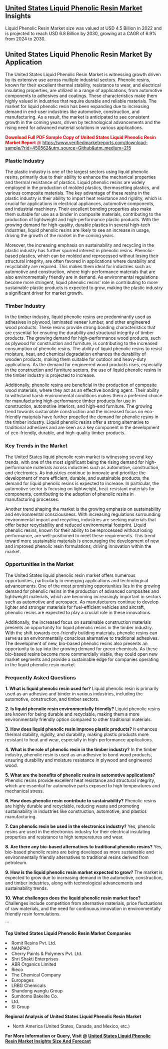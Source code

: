 <h2><a href="https://www.verifiedmarketreports.com/download-sample/?rid=450562&amp;utm_source=Github&amp;utm_medium=215" target="_blank">United States Liquid Phenolic Resin Market</a> Insights</h2><p>Liquid Phenolic Resin Market size was valued at USD 4.5 Billion in 2022 and is projected to reach USD 6.8 Billion by 2030, growing at a CAGR of 6.9% from 2024 to 2030.</p><p><h2>United States Liquid Phenolic Resin Market By Application</h2><p>The United States Liquid Phenolic Resin Market is witnessing growth driven by its extensive use across multiple industrial sectors. Phenolic resins, known for their excellent thermal stability, resistance to wear, and electrical insulating properties, are utilized in a range of applications, from automotive components to adhesives and coatings. These characteristics make them highly valued in industries that require durable and reliable materials. The market for liquid phenolic resin has been expanding due to increasing demand in end-user industries like automotive, construction, and manufacturing. As a result, the market is anticipated to see consistent growth in the coming years, driven by technological advancements and the rising need for advanced material solutions in various applications. <p><span class=""><span style="color: #ff0000;"><strong>Download Full PDF Sample Copy of United States Liquid Phenolic Resin Market Report</strong> @ </span><a href="https://www.verifiedmarketreports.com/download-sample/?rid=450562&amp;utm_source=Github&amp;utm_medium=215" target="_blank">https://www.verifiedmarketreports.com/download-sample/?rid=450562&amp;utm_source=Github&amp;utm_medium=215</a></span></p></p><h3>Plastic Industry</h3><p>The plastic industry is one of the largest sectors using liquid phenolic resins, primarily due to their ability to enhance the mechanical properties and thermal resistance of plastics. Liquid phenolic resins are widely employed in the production of molded plastics, thermosetting plastics, and various composite materials. The key advantage of these resins in the plastic industry is their ability to impart heat resistance and rigidity, which is crucial for applications in electrical appliances, automotive components, and industrial machinery. Their excellent bonding properties also make them suitable for use as a binder in composite materials, contributing to the production of lightweight and high-performance plastic products. With the growing demand for high-quality, durable plastics in several high-tech industries, liquid phenolic resins are likely to see an increase in usage, driving the growth of the market in the coming years.<p>Moreover, the increasing emphasis on sustainability and recycling in the plastic industry has further spurred interest in phenolic resins. Phenolic-based plastics, which can be molded and reprocessed without losing their structural integrity, are often favored in applications where durability and recyclability are required. This makes them ideal for industries such as automotive and construction, where high-performance materials that are also environmentally friendly are in demand. As environmental regulations become more stringent, liquid phenolic resins’ role in contributing to more sustainable plastic products is expected to grow, making the plastic industry a significant driver for market growth.</p><h3>Timber Industry</h3><p>In the timber industry, liquid phenolic resins are predominantly used as adhesives in plywood, laminated veneer lumber, and other engineered wood products. These resins provide strong bonding characteristics that are essential for ensuring the durability and structural integrity of timber products. The growing demand for high-performance wood products, such as plywood for construction and furniture, is contributing to the increased consumption of phenolic resins. The ability of liquid phenolic resins to resist moisture, heat, and chemical degradation enhances the durability of wooden products, making them suitable for outdoor and heavy-duty applications. As the demand for engineered wood products rises, especially in the construction and furniture sectors, the use of liquid phenolic resins in the timber industry is projected to increase.<p>Additionally, phenolic resins are beneficial in the production of composite wood materials, where they act as an effective bonding agent. Their ability to withstand harsh environmental conditions makes them a preferred choice for manufacturing high-performance timber products for use in construction, automotive interiors, and high-end furniture. The growing trend towards sustainable construction and the increased focus on eco-friendly materials have further propelled the demand for phenolic resins in the timber industry. Liquid phenolic resins offer a strong alternative to traditional adhesives and are seen as a key component in the development of eco-friendly, durable, and high-quality timber products.</p><h3>Key Trends in the Market</h3><p>The United States liquid phenolic resin market is witnessing several key trends, with one of the most significant being the rising demand for high-performance materials across industries such as automotive, construction, and electronics. As industries continue to innovate and prioritize the development of more efficient, durable, and sustainable products, the demand for liquid phenolic resins is expected to increase. In particular, the automotive sector is focusing on lightweight, heat-resistant materials for components, contributing to the adoption of phenolic resins in manufacturing processes.<p>Another trend shaping the market is the growing emphasis on sustainability and environmental consciousness. With increasing regulations surrounding environmental impact and recycling, industries are seeking materials that offer better recyclability and reduced environmental footprint. Liquid phenolic resins, known for their ability to be reprocessed without losing performance, are well-positioned to meet these requirements. This trend toward more sustainable materials is encouraging the development of new and improved phenolic resin formulations, driving innovation within the market.</p><h3>Opportunities in the Market</h3><p>The United States liquid phenolic resin market offers numerous opportunities, particularly in emerging applications and technological advancements. One of the most promising opportunities lies in the growing demand for phenolic resins in the production of advanced composites and lightweight materials, which are becoming increasingly important in sectors such as automotive and aerospace. As manufacturers continue to develop lighter and stronger materials for fuel-efficient vehicles and aircraft, phenolic resins are expected to play a crucial role in these innovations.<p>Additionally, the increased focus on sustainable construction materials presents an opportunity for liquid phenolic resins in the timber industry. With the shift towards eco-friendly building materials, phenolic resins can serve as an environmentally conscious alternative to traditional adhesives. The development of new, bio-based phenolic resins also presents an opportunity to tap into the growing demand for green chemicals. As these bio-based resins become more commercially viable, they could open new market segments and provide a sustainable edge for companies operating in the liquid phenolic resin market.</p><h3>Frequently Asked Questions</h3><p><b>1. What is liquid phenolic resin used for?</b> Liquid phenolic resin is primarily used as an adhesive and binder in various industries, including the automotive, construction, and timber sectors.</p><p><b>2. Is liquid phenolic resin environmentally friendly?</b> Liquid phenolic resins are known for being durable and recyclable, making them a more environmentally friendly option compared to other traditional materials.</p><p><b>3. How does liquid phenolic resin improve plastic products?</b> It enhances thermal stability, rigidity, and durability, making plastic products more resistant to heat and wear, especially in high-performance applications.</p><p><b>4. What is the role of phenolic resin in the timber industry?</b> In the timber industry, phenolic resin is used as an adhesive to bond wood products, ensuring durability and moisture resistance in plywood and engineered wood.</p><p><b>5. What are the benefits of phenolic resins in automotive applications?</b> Phenolic resins provide excellent heat resistance and structural integrity, which are essential for automotive parts exposed to high temperatures and mechanical stress.</p><p><b>6. How does phenolic resin contribute to sustainability?</b> Phenolic resins are highly durable and recyclable, reducing waste and promoting sustainability in industries like construction, automotive, and plastics manufacturing.</p><p><b>7. Can phenolic resin be used in the electronics industry?</b> Yes, phenolic resins are used in the electronics industry for their electrical insulating properties and resistance to high temperatures and wear.</p><p><b>8. Are there any bio-based alternatives to traditional phenolic resins?</b> Yes, bio-based phenolic resins are being developed as more sustainable and environmentally friendly alternatives to traditional resins derived from petroleum.</p><p><b>9. How is the liquid phenolic resin market expected to grow?</b> The market is expected to grow due to increasing demand in the automotive, construction, and timber industries, along with technological advancements and sustainability trends.</p><p><b>10. What challenges does the liquid phenolic resin market face?</b> Challenges include competition from alternative materials, price fluctuations of raw materials, and the need for continuous innovation in environmentally friendly resin formulations.</p>```</p><p><strong>Top United States Liquid Phenolic Resin Market Companies</strong></p><div data-test-id=""><p><li>Romit Resins Pvt. Ltd.</li><li> NANPAO</li><li> Cherry Paints & Polymers Pvt. Ltd.</li><li> Shri Shakti Enterprises</li><li> ABR Organics Limited</li><li> Rieco</li><li> The Chemical Company</li><li> Europages</li><li> LRBG Chemicals</li><li> Shandong wanglu Group</li><li> Sumitomo Bakelite Co.</li><li> Ltd.</li><li> SI Group</li></p><div><strong>Regional Analysis of&nbsp;United States Liquid Phenolic Resin Market</strong></div><ul><li dir="ltr"><p dir="ltr">North America&nbsp;(United States, Canada, and Mexico, etc.)</p></li></ul><p><strong>For More Information or Query, Visit @&nbsp;</strong><strong><a href="https://www.verifiedmarketreports.com/product/liquid-phenolic-resin-market/?utm_source=Github&amp;utm_medium=215" target="_blank">United States Liquid Phenolic Resin Market Insights Size And Forecast</a></strong></p></div>
